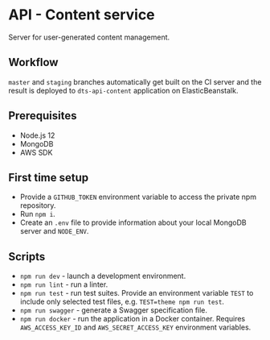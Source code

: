 # API - Content service

Server for user-generated content management.

## Workflow

`master` and `staging` branches automatically get built on the CI server and the result is deployed to `dts-api-content` application on ElasticBeanstalk.

## Prerequisites

* Node.js 12
* MongoDB
* AWS SDK

## First time setup

* Provide a `GITHUB_TOKEN` environment variable to access the private npm repository.
* Run `npm i`.
* Create an `.env` file to provide information about your local MongoDB server and `NODE_ENV`.

## Scripts

* `npm run dev` - launch a development environment.
* `npm run lint` - run a linter.
* `npm run test` - run test suites. Provide an environment variable `TEST` to include only selected test files, e.g. `TEST=theme npm run test`.
* `npm run swagger` - generate a Swagger specification file.
* `npm run docker` - run the application in a Docker container. Requires `AWS_ACCESS_KEY_ID` and `AWS_SECRET_ACCESS_KEY` environment variables.
